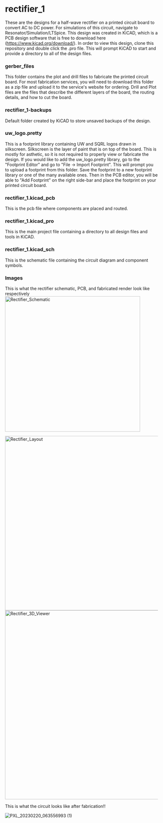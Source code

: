 # rectifier_1
These are the designs for a half-wave rectifier on a printed circuit board to convert AC to DC power. For simulations of this circuit, navigate to Resonator/Simulation/LTSpice. This design was created in KiCAD, which is a PCB design software that is free to download here (https://www.kicad.org/download/). In order to view this design, clone this repository and double click the .pro file. This will prompt KiCAD to start and provide a directory to all of the design files. 

### gerber_files
This folder contains the plot and drill files to fabricate the printed circuit board. For most fabrication services, you will need to download this folder as a zip file and upload it to the service's website for ordering. Drill and Plot files are the files that describe the different layers of the board, the routing details, and how to cut the board. 

### rectifier_1-backups
Default folder created by KiCAD to store unsaved backups of the design. 

### uw_logo.pretty
This is a footprint library containing UW and SQRL logos drawn in silkscreen. Silkscreen is the layer of paint that is on top of the board. This is mostly for asthetic, so it is not required to properly view or fabricate the design. If you would like to add the uw_logo.pretty library, go to the "Footprint Editor" and go to "File -> Import Footprint". This will prompt you to upload a footprint from this folder. Save the footprint to a new footprint library or one of the many available ones. Then in the PCB editor, you will be able to "Add Footprint" on the right side-bar and place the footprint on your printed circuit board.  

### rectifier_1.kicad_pcb
This is the pcb file where components are placed and routed. 

### rectifier_1.kicad_pro
This is the main project file containing a directory to all design files and tools in KiCAD.

### rectifier_1.kicad_sch
This is the schematic file containing the circuit diagram and component symbols. 

### Images
This is what the rectifier schematic, PCB, and fabricated render look like respectively
<img width="445" alt="Rectifier_Schematic" src="https://user-images.githubusercontent.com/12982852/218250846-d6c1ccbb-6144-4b61-9f82-97e4a0690177.png">


<img width="573" alt="Rectifier_Layout" src="https://user-images.githubusercontent.com/12982852/218250851-652712cb-16c0-47b7-8d9d-1903e1cb13b1.png">


<img width="621" alt="Rectifier_3D_Viewer" src="https://user-images.githubusercontent.com/12982852/218250857-7b8aee96-c6ab-4f68-a9f8-e9733ddf2b76.png">


This is what the circuit looks like after fabrication!!

![PXL_20230220_063556993 (1)](https://user-images.githubusercontent.com/12982852/220031587-f3b04bf8-7f69-40b4-b03a-acfbdb644b81.jpg)



